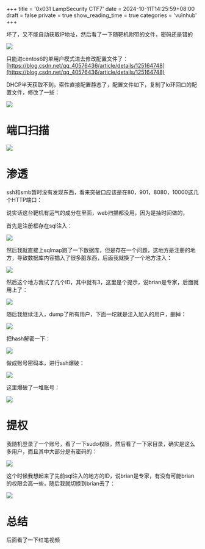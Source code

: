 +++
title = '0x031 LampSecurity CTF7'
date = 2024-10-11T14:25:59+08:00
draft = false
private = true
show_reading_time = true
categories = 'vulnhub'
+++



坏了，又不能自动获取IP地址，然后看了一下随靶机附带的文件，密码还是错的

![](/vulnhub_img/WEBRESOURCE166850e169c593dffba25e28fa031cc4截图.png)

只能进centos6的单用户模式进去修改配置文件了：[https://blog.csdn.net/qq_40576436/article/details/125164748](https://blog.csdn.net/qq_40576436/article/details/125164748)

DHCP半天获取不到，索性直接配置静态了，配置文件如下，复制了lo环回口的配置文件，修改了一些：

![](/vulnhub_img/WEBRESOURCEef61dfc71754f421d1e825906c0eb630截图.png)

# 端口扫描

![](/vulnhub_img/WEBRESOURCE20d083d70777bce78b8fa53c62f8d20e截图.png)

# 渗透

ssh和smb暂时没有发现东西，看来突破口应该是在80，901，8080，10000这几个HTTP端口：

说实话这台靶机有运气的成分在里面，web扫描都没用，因为是抽时间做的，

首先是注册框存在sql注入：

![](/vulnhub_img/WEBRESOURCEd6a086820bb2c996b4473638eaec971f截图.png)

然后我就直接上sqlmap跑了一下数据库，但是存在一个问题，这地方是注册的地方，导致数据库内容插入了很多脏东西，后面我就换了一个地方注入：

![](/vulnhub_img/WEBRESOURCEde63507c30ac9a453b4f101506bed750截图.png)

然后这个地方我试了几个ID，其中就有3，这里是个提示，说brian是专家，后面就用上了：

![](/vulnhub_img/WEBRESOURCEdd4431984a0afcb6db355a604fb70a73截图.png)

随后我继续注入，dump了所有用户，下面一坨就是注入加入的用户，删掉：

![](/vulnhub_img/WEBRESOURCE584c80a55c2955aa02b585cd4b541504截图.png)

把hash解密一下：

![](/vulnhub_img/WEBRESOURCE1df040a8d2101ce4c83677a9b260638b截图.png)

做成账号密码本，进行ssh爆破：

![](/vulnhub_img/WEBRESOURCEfc0db90b0b07cbd1b9e2574d5dd73c22截图.png)

这里爆破了一堆账号：

![](/vulnhub_img/WEBRESOURCEde5c2a4465dc9247b1a33092ca8934db截图.png)

# 提权

我随机登录了一个账号，看了一下sudo权限，然后看了一下家目录，确实是这么多用户，而且其中大部分是有密码的：

![](/vulnhub_img/WEBRESOURCE5733097a4a04d7b501d8755edb9b3742截图.png)

这个时候我想起来了先前sql注入的地方的ID，说brian是专家，有没有可能brian的权限会高一些，随后我就切换到brian去了：



![](/vulnhub_img/WEBRESOURCE7e60ab52d4fd0000b3a713fad9c8c100截图.png)

# 总结

后面看了一下红笔视频